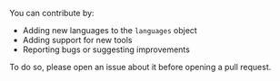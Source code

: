 You can contribute by:

- Adding new languages to the `languages` object
- Adding support for new tools
- Reporting bugs or suggesting improvements

To do so, please open an issue about it before opening a pull request.
